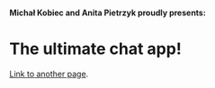 
#### Michał Kobiec and Anita Pietrzyk proudly presents:
# The ultimate chat app!


[Link to another page](user-guide).
